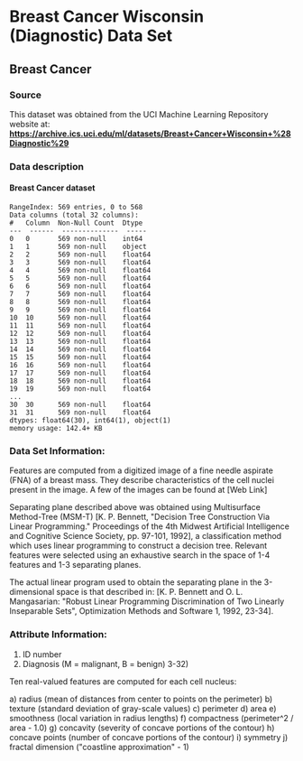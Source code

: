 # Breast Cancer Wisconsin (Diagnostic) Data Set
## Breast Cancer
### Source
This dataset was obtained from the UCI Machine Learning Repository website at: **https://archive.ics.uci.edu/ml/datasets/Breast+Cancer+Wisconsin+%28Diagnostic%29**

### Data description
#### Breast Cancer dataset
	RangeIndex: 569 entries, 0 to 568
	Data columns (total 32 columns):
	#   Column  Non-Null Count  Dtype  
	---  ------  --------------  -----  
	0   0       569 non-null    int64  
	1   1       569 non-null    object 
	2   2       569 non-null    float64
	3   3       569 non-null    float64
	4   4       569 non-null    float64
	5   5       569 non-null    float64
	6   6       569 non-null    float64
	7   7       569 non-null    float64
	8   8       569 non-null    float64
	9   9       569 non-null    float64
	10  10      569 non-null    float64
	11  11      569 non-null    float64
	12  12      569 non-null    float64
	13  13      569 non-null    float64
	14  14      569 non-null    float64
	15  15      569 non-null    float64
	16  16      569 non-null    float64
	17  17      569 non-null    float64
	18  18      569 non-null    float64
	19  19      569 non-null    float64
	...
	30  30      569 non-null    float64
	31  31      569 non-null    float64
	dtypes: float64(30), int64(1), object(1)
	memory usage: 142.4+ KB


### Data Set Information:

Features are computed from a digitized image of a fine needle aspirate (FNA) of a breast mass. They describe characteristics of the cell nuclei present in the image. A few of the images can be found at [Web Link]

Separating plane described above was obtained using Multisurface Method-Tree (MSM-T) [K. P. Bennett, "Decision Tree Construction Via Linear Programming." Proceedings of the 4th Midwest Artificial Intelligence and Cognitive Science Society, pp. 97-101, 1992], a classification method which uses linear programming to construct a decision tree. Relevant features were selected using an exhaustive search in the space of 1-4 features and 1-3 separating planes.

The actual linear program used to obtain the separating plane in the 3-dimensional space is that described in: [K. P. Bennett and O. L. Mangasarian: "Robust Linear Programming Discrimination of Two Linearly Inseparable Sets", Optimization Methods and Software 1, 1992, 23-34].


### Attribute Information:

1.  ID number
2. Diagnosis (M = malignant, B = benign)
3-32)

Ten real-valued features are computed for each cell nucleus:

a) radius (mean of distances from center to points on the perimeter)
b) texture (standard deviation of gray-scale values)
c) perimeter
d) area
e) smoothness (local variation in radius lengths)
f) compactness (perimeter^2 / area - 1.0)
g) concavity (severity of concave portions of the contour)
h) concave points (number of concave portions of the contour)
i) symmetry
j) fractal dimension ("coastline approximation" - 1)
